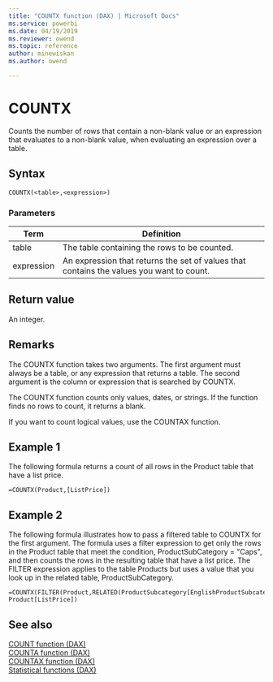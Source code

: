 ```yaml
---
title: "COUNTX function (DAX) | Microsoft Docs"
ms.service: powerbi 
ms.date: 04/19/2019
ms.reviewer: owend
ms.topic: reference
author: minewiskan
ms.author: owend

---
```

# COUNTX

Counts the number of rows that contain a non-blank value or an expression that evaluates to a non-blank value, when evaluating an expression over a table.  
  
## Syntax  
  
```dax
COUNTX(<table>,<expression>)  
```
  
### Parameters
  
|Term|Definition|  
|--------|--------------|  
|table|The table containing the rows to be counted.|  
|expression|An expression that returns the set of values that contains the values you want to count.|  
  
## Return value

An integer.  
  
## Remarks

The COUNTX function takes two arguments. The first argument must always be a table, or any expression that returns a table. The second argument is the column or expression that is searched by COUNTX.  
  
The COUNTX function counts only values, dates, or strings. If the function finds no rows to count, it returns a blank. 
  
If you want to count logical values, use the COUNTAX function.  
  
## Example 1

The following formula returns a count of all rows in the Product table that have a list price.  
  
```dax
=COUNTX(Product,[ListPrice])  
```
  
## Example 2

The following formula illustrates how to pass a filtered table to COUNTX for the first argument. The formula uses a filter expression to get only the rows in the Product table that meet the condition, ProductSubCategory = "Caps", and then counts the rows in the resulting table that have a list price. The FILTER expression applies to the table Products but uses a value that you look up in the related table, ProductSubCategory.  
  
```dax
=COUNTX(FILTER(Product,RELATED(ProductSubcategory[EnglishProductSubcategoryName])="Caps", Product[ListPrice])  
```
  
## See also

[COUNT function &#40;DAX&#41;](count-function-dax.md)  
[COUNTA function &#40;DAX&#41;](counta-function-dax.md)  
[COUNTAX function &#40;DAX&#41;](countax-function-dax.md)  
[Statistical functions &#40;DAX&#41;](statistical-functions-dax.md)  
  
